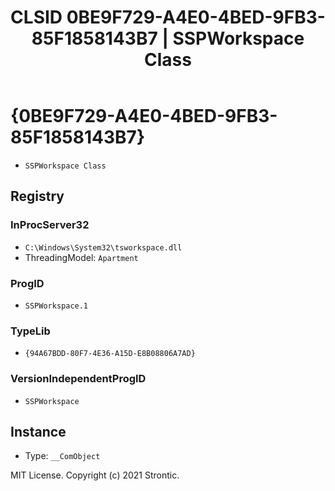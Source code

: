 ﻿---
title: "CLSID 0BE9F729-A4E0-4BED-9FB3-85F1858143B7 | SSPWorkspace Class"
excerpt: What is COM-Object CLSID 0BE9F729-A4E0-4BED-9FB3-85F1858143B7?
---

# {0BE9F729-A4E0-4BED-9FB3-85F1858143B7}

* `SSPWorkspace Class`

## Registry


### InProcServer32

* `C:\Windows\System32\tsworkspace.dll`
* ThreadingModel: `Apartment`

### ProgID

* `SSPWorkspace.1`

### TypeLib

* `{94A67BDD-80F7-4E36-A15D-E8B08806A7AD}`

### VersionIndependentProgID

* `SSPWorkspace`

## Instance

* Type: `__ComObject`

MIT License. Copyright (c) 2021 Strontic.


